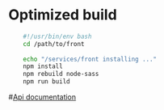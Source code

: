 # Optimized build
```bash
    #!/usr/bin/env bash
    cd /path/to/front
    
    echo "/services/front installing ..."
    npm install
    npm rebuild node-sass
    npm run build
```

#[Api documentation](https://kiosk-api.kiosk-frontend.finpro.pw/docs/index.html)